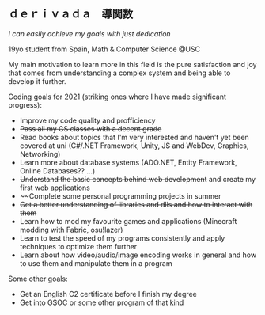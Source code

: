 ## ｄｅｒｉｖａｄａ　導関数   

_I can easily achieve my goals with just dedication_

19yo student from Spain, Math & Computer Science @USC

My main motivation to learn more in this field is the pure satisfaction and joy that comes from understanding a complex system and being able to develop it further.

Coding goals for 2021 (striking ones where I have made significant progress):

* Improve my code quality and profficiency
* ~~Pass all my CS classes with a decent grade~~
* Read books about topics that I'm very interested and haven't yet been covered at uni (C#/.NET Framework, Unity, ~~JS and WebDev~~, Graphics, Networking)
* Learn more about database systems (ADO.NET, Entity Framework, Online Databases?? ...)
* ~~Understand the basic concepts behind web development~~ and create my first web applications
* ~~Complete some personal programming projects in summer 
* ~~Get a better understanding of libraries and dlls and how to interact with them~~
* Learn how to mod my favourite games and applications (Minecraft modding with Fabric, osu!lazer)
* Learn to test the speed of my programs consistently and apply techniques to optimize them further
* Learn about how video/audio/image encoding works in general and how to use them and manipulate them in a program 

Some other goals:
* Get an English C2 certificate before I finish my degree
* Get into GSOC or some other program of that kind
